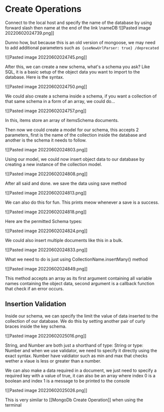 # Create Operations

Connect to the local host and specify the name of the database by using forward slash then name at the end of the link \nameDB
![[Pasted image 20220602024739.png]]


Dunno how, but because this is an old version of mongoose, we may need to add additional parameters such as` {useNewUrlParser: true} /deprecated`

![[Pasted image 20220602024745.png]]

After this, we can create a new schema, what's a schema you ask? Like SQL, it is a basic setup of the object data you want to import to the database. Here is the syntax.

![[Pasted image 20220602024750.png]]

We could also create a schema inside a schema, if you want a collection of that same schema in a form of an array, we could do...

![[Pasted image 20220602024757.png]]

In this, items store an array of itemsSchema documents.

Then now we could create a model for our schema, this accepts 2 parameters, first is the name of the collection inside the database and another is the schema it needs to follow.

![[Pasted image 20220602024803.png]]

Using our model, we could now insert object data to our database by creating a new instance of the collection model. 

![[Pasted image 20220602024808.png]]

After all said and done. we save the data using save method

![[Pasted image 20220602024813.png]]

We can also do this for fun. This prints meow whenever a save is a success. 

![[Pasted image 20220602024818.png]]

Here are the permitted Schema types:

![[Pasted image 20220602024824.png]]

We could also insert multiple documents like this in a bulk.

![[Pasted image 20220602024833.png]]

What we need to do is just using CollectionName.insertMany() method

![[Pasted image 20220602024849.png]]

This method accepts an array as its first argument containing all variable names containing the object data, second argument is a callback function that check if an error occurs. 

## Insertion Validation

Inside our schema, we can specify the limit the value of data inserted to the collection of our database. We do this by setting another pair of curly braces inside the key schema.

![[Pasted image 20220602025016.png]]

String, and Number are both just a shorthand of type: String or type: Number and when we use validator, we need to specify it directly using the exact syntax. Number have valdiator such as min and max that checks wether a vlaue is less or greater than a number. 

We can also make a data required in a document, we just need to specify a required key with a value of true, it can also be an array where index 0 is a boolean and index 1 is a message to be printed to the console

![[Pasted image 20220602025026.png]]


This is very similar to [[MongoDb Create Operation]] when using the terminal